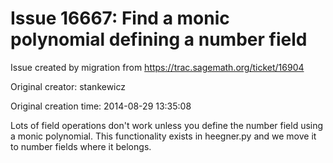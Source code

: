 # Issue 16667: Find a monic polynomial defining a number field

Issue created by migration from https://trac.sagemath.org/ticket/16904

Original creator: stankewicz

Original creation time: 2014-08-29 13:35:08

Lots of field operations don't work unless you define the number field using a monic polynomial. This functionality exists in heegner.py and we move it to number fields where it belongs.
